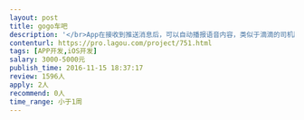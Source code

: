 ```yaml
---                
layout: post       
title: gogo车吧           
description: '</br>App在接收到推送消息后，可以自动播报语音内容，类似于滴滴的司机版本，在街道推送的订单后会自动播报里面的内容，即使App当前进程处于非激活状态；</br>'     
contenturl: https://pro.lagou.com/project/751.html      
tags: [APP开发,iOS开发]            
salary: 3000-5000元          
publish_time: 2016-11-15 18:37:17         
review: 1596人                   
apply: 2人                   
recommend: 0人                   
time_range: 小于1周              
---                 
```

